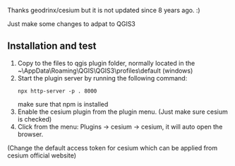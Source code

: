 Thanks geodrinx/cesium but it is not updated since 8 years ago. :)

Just make some changes to adpat to QGIS3

Installation and test
-------------
1. Copy to the files to qgis plugin folder, normally located in the ~\AppData\Roaming\QGIS\QGIS3\profiles\default (windows)
2. Start the plugin server by running the following command:
   ```shell
   npx http-server -p . 8000
   ```
   make sure that npm is installed
3. Enable the cesium plugin from the plugin menu. (Just make sure cesium is checked)
4. Click from the menu: Plugins -> cesium -> cesium, it will auto open the browser.

(Change the default access token for cesium which can be applied from cesium official website)